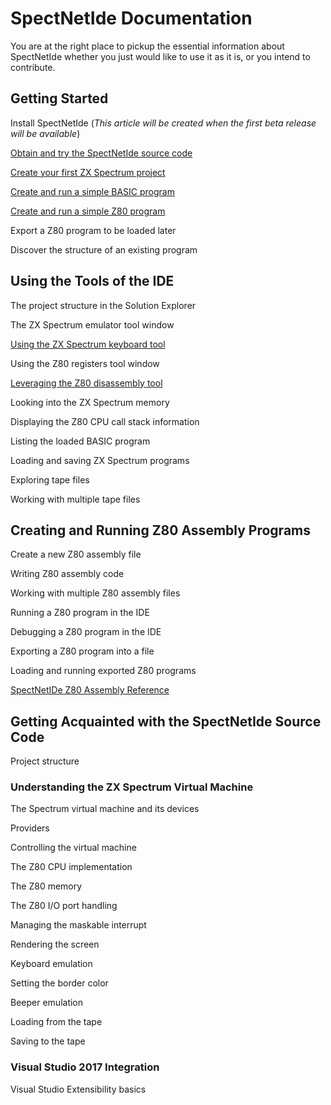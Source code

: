 # SpectNetIde Documentation

You are at the right place to pickup the essential information about SpectNetIde whether 
you just would like to use it as it is, or you intend to contribute.

## Getting Started

Install SpectNetIde (_This article will be created when the first beta release will be available_)

[Obtain and try the SpectNetIde source code](GettingStarted/GetSpectNetIde)

[Create your first ZX Spectrum project](GettingStarted/CreateFirstZxSpectrumProject)

[Create and run a simple BASIC program](GettingStarted/CreateSimpleBasicProgram)

[Create and run a simple Z80 program](GettingStarted/CreateSimpleZ80Program)

Export a Z80 program to be loaded later

Discover the structure of an existing program

## Using the Tools of the IDE

The project structure in the Solution Explorer

The ZX Spectrum emulator tool window

[Using the ZX Spectrum keyboard tool](IdeTools/KeyboardToolWindow)

Using the Z80 registers tool window

[Leveraging the Z80 disassembly tool](IdeTools/DisassemblyToolWindow)

Looking into the ZX Spectrum memory

Displaying the Z80 CPU call stack information

Listing the loaded BASIC program

Loading and saving ZX Spectrum programs

Exploring tape files

Working with multiple tape files

## Creating and Running Z80 Assembly Programs

Create a new Z80 assembly file

Writing Z80 assembly code

Working with multiple Z80 assembly files

Running a Z80 program in the IDE

Debugging a Z80 program in the IDE

Exporting a Z80 program into a file

Loading and running exported Z80 programs

[SpectNetIDe Z80 Assembly Reference](Z80Assembly/Z80AssemblerReference.md)

## Getting Acquainted with the SpectNetIde Source Code

Project structure

### Understanding the ZX Spectrum Virtual Machine

The Spectrum virtual machine and its devices

Providers

Controlling the virtual machine

The Z80 CPU implementation

The Z80 memory

The Z80 I/O port handling

Managing the maskable interrupt

Rendering the screen

Keyboard emulation

Setting the border color

Beeper emulation

Loading from the tape

Saving to the tape

### Visual Studio 2017 Integration

Visual Studio Extensibility basics





